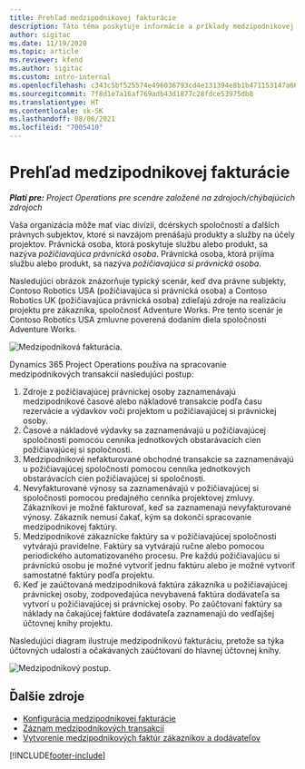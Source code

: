 ```yaml
---
title: Prehľad medzipodnikovej fakturácie
description: Táto téma poskytuje informácie a príklady medzipodnikovej fakturácie pre projekty.
author: sigitac
ms.date: 11/19/2020
ms.topic: article
ms.reviewer: kfend
ms.author: sigitac
ms.custom: intro-internal
ms.openlocfilehash: c343c5bf525574e496036793cd4e131394e8b1b471153147a66cfebe1acf3fce
ms.sourcegitcommit: 7f8d1e7a16af769adb43d1877c28fdce53975db8
ms.translationtype: HT
ms.contentlocale: sk-SK
ms.lasthandoff: 08/06/2021
ms.locfileid: "7005410"
---
```

# <a name="intercompany-invoicing-overview"></a>Prehľad medzipodnikovej fakturácie

_**Platí pre:** Project Operations pre scenáre založené na zdrojoch/chýbajúcich zdrojoch_

Vaša organizácia môže mať viac divízií, dcérskych spoločností a ďalších právnych subjektov, ktoré si navzájom prenášajú produkty a služby na účely projektov. Právnická osoba, ktorá poskytuje službu alebo produkt, sa nazýva *požičiavajúca právnická osoba*. Právnická osoba, ktorá prijíma službu alebo produkt, sa nazýva *požičiavajúca si právnická osoba*.

Nasledujúci obrázok znázorňuje typický scenár, keď dva právne subjekty, Contoso Robotics USA (požičiavajúca si právnická osoba) a Contoso Robotics UK (požičiavajúca právnická osoba) zdieľajú zdroje na realizáciu projektu pre zákazníka, spoločnosť Adventure Works. Pre tento scenár je Contoso Robotics USA zmluvne poverená dodaním diela spoločnosti Adventure Works.

![Medzipodniková fakturácia.](./media/IntercompanyScenario.png) 

Dynamics 365 Project Operations používa na spracovanie medzipodnikových transakcií nasledujúci postup:

1. Zdroje z požičiavajúcej právnickej osoby zaznamenávajú medzipodnikové časové alebo nákladové transakcie podľa času rezervácie a výdavkov voči projektom u požičiavajúcej si právnickej osoby.
2. Časové a nákladové výdavky sa zaznamenávajú u požičiavajúcej spoločnosti pomocou cenníka jednotkových obstarávacích cien požičiavajúcej si spoločnosti.
3. Medzipodnikové nefakturované obchodné transakcie sa zaznamenávajú u požičiavajúcej spoločnosti pomocou cenníka jednotkových obstarávacích cien požičiavajúcej si spoločnosti.
4. Nevyfakturované výnosy sa zaznamenávajú v požičiavajúcej si spoločnosti pomocou predajného cenníka projektovej zmluvy. Zákazníkovi je možné fakturovať, keď sa zaznamenajú nevyfakturované výnosy. Zákazník nemusí čakať, kým sa dokončí spracovanie medzipodnikovej faktúry.
5. Medzipodnikové zákaznícke faktúry sa v požičiavajúcej spoločnosti vytvárajú pravidelne. Faktúry sa vytvárajú ručne alebo pomocou periodického automatizovaného procesu. Pre každú požičiavajúcu si právnickú osobu je možné vytvoriť jednu faktúru alebo je možné vytvoriť samostatné faktúry podľa projektu.
6. Keď je zaúčtovaná medzipodniková faktúra zákazníka u požičiavajúcej právnickej osoby, zodpovedajúca nevybavená faktúra dodávateľa sa vytvorí u požičiavajúcej si právnickej osoby. Po zaúčtovaní faktúry sa náklady na čakajúcej faktúre dodávateľa zaznamenajú do vedľajšej účtovnej knihy projektu.

Nasledujúci diagram ilustruje medzipodnikovú fakturáciu, pretože sa týka účtovných udalostí a očakávaných zaúčtovaní do hlavnej účtovnej knihy.

![Medzipodnikový postup.](./media/IntercompanyFlow.png)

## <a name="additional-resources"></a>Ďalšie zdroje

- [Konfigurácia medzipodnikovej fakturácie](configure-intercompany-invoicing.md)
- [Záznam medzipodnikových transakcií](create-intercompany-transactions.md)
- [Vytvorenie medzipodnikových faktúr zákazníkov a dodávateľov](create-intercompany-customer-vendor-invoices.md)


[!INCLUDE[footer-include](../includes/footer-banner.md)]
